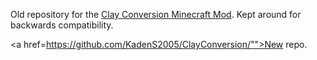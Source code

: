 Old repository for the <a href="https://www.curseforge.com/minecraft/mc-mods/clay-conversion">Clay Conversion Minecraft Mod</a>. Kept around for backwards compatibility.

<a href=https://github.com/KadenS2005/ClayConversion/"">New repo</a>.
